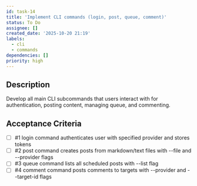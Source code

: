 ```yaml
---
id: task-14
title: 'Implement CLI commands (login, post, queue, comment)'
status: To Do
assignee: []
created_date: '2025-10-20 21:19'
labels:
  - cli
  - commands
dependencies: []
priority: high
---
```


## Description

<!-- SECTION:DESCRIPTION:BEGIN -->
Develop all main CLI subcommands that users interact with for authentication, posting content, managing queue, and commenting.
<!-- SECTION:DESCRIPTION:END -->

## Acceptance Criteria
<!-- AC:BEGIN -->
- [ ] #1 login command authenticates user with specified provider and stores tokens
- [ ] #2 post command creates posts from markdown/text files with --file and --provider flags
- [ ] #3 queue command lists all scheduled posts with --list flag
- [ ] #4 comment command posts comments to targets with --provider and --target-id flags
<!-- AC:END -->
